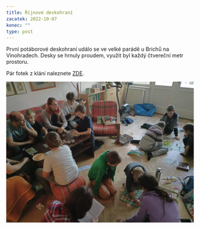 ```yaml
---
title: Říjnové deskohraní
zacatek: 2022-10-07
konec: ""
type: post
---
```

P﻿rvní potáborové deskohraní událo se ve velké parádě u Brichů na Vinohradech. Desky se hrnuly proudem, využit byl každý čtvereční metr prostoru.

P﻿ár fotek z klání naleznete [ZDE](https://eu.zonerama.com/vlci-keblany/1303470?secret=R29V8G02MMYv0gPl94klH1g49&count=46).

![](img20221007181118.jpg)